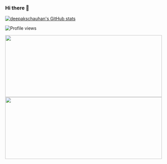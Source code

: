 ### Hi there 👋

<!--
**deepakschauhan/deepakschauhan** is a ✨ _special_ ✨ repository because its `README.md` (this file) appears on your GitHub profile.

Here are some ideas to get you started:

- 🔭 I’m currently working on ...
- 🌱 I’m currently learning ...
- 👯 I’m looking to collaborate on ...
- 🤔 I’m looking for help with ...
- 💬 Ask me about ...
- 📫 How to reach me: ...
- 😄 Pronouns: ...
- ⚡ Fun fact: ...
-->

[![deepakschauhan's GitHub stats](https://github-readme-stats.vercel.app/api?username=deepakschauhan&theme=slateorange)](https://github.com/anuraghazra/github-readme-stats)

![Profile views](https://gpvc.arturio.dev/deepakschauhan)

<img src="https://github-readme-stats.vercel.app/api/top-langs/?username=deepakschauhan&theme=radical&layout=compact" width="100%" height="200em"/>
<img src="http://github-readme-streak-stats.herokuapp.com/?user=deepakschauhan&count_private=true&theme=slateorange" width="100%" height="200em"/>

